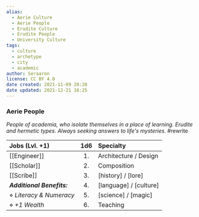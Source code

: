 ```yaml
---
alias:
  - Aerie Culture
  - Aerie People
  - Erudite Culture
  - Erudite People
  - University Culture
tags:
  - culture
  - archetype
  - city
  - academic
author: Seraaron
license: CC BY 4.0
date created: 2021-11-09 20:20
date updated: 2021-12-21 16:25
---
```


### Aerie People

_People of academia, who isolate themselves in a place of learning. Erudite and hermetic types. Always seeking answers to life's mysteries._ #rewrite

| Jobs (Lvl. +1)             | 1d6 | Specialty              |
| :------------------------- | :-: | :--------------------- |
| [[Engineer]]               |  1. | Architecture / Design  |
| [[Scholar]]                |  2. | Composition            |
| [[Scribe]]                 |  3. | [history] / [lore]     |
| _**Additional Benefits:**_  |  4. | [language] / [culture] |
| ⋄ _Literacy & Numeracy_    |  5. | [science] / [magic]    |
| ⋄ _+1 Wealth_              |  6. | Teaching               |
